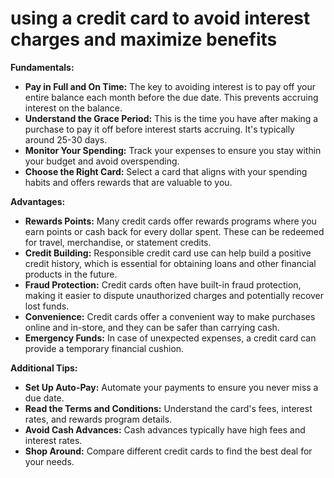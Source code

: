 # using a credit card to avoid interest charges and maximize benefits

**Fundamentals:**

* **Pay in Full and On Time:** The key to avoiding interest is to pay off your entire balance each month before the due date. This prevents accruing interest on the balance.
* **Understand the Grace Period:** This is the time you have after making a purchase to pay it off before interest starts accruing. It's typically around 25-30 days.
* **Monitor Your Spending:** Track your expenses to ensure you stay within your budget and avoid overspending.
* **Choose the Right Card:** Select a card that aligns with your spending habits and offers rewards that are valuable to you.

**Advantages:**

* **Rewards Points:** Many credit cards offer rewards programs where you earn points or cash back for every dollar spent. These can be redeemed for travel, merchandise, or statement credits.
* **Credit Building:** Responsible credit card use can help build a positive credit history, which is essential for obtaining loans and other financial products in the future.
* **Fraud Protection:** Credit cards often have built-in fraud protection, making it easier to dispute unauthorized charges and potentially recover lost funds.
* **Convenience:** Credit cards offer a convenient way to make purchases online and in-store, and they can be safer than carrying cash.
* **Emergency Funds:** In case of unexpected expenses, a credit card can provide a temporary financial cushion.

**Additional Tips:**

* **Set Up Auto-Pay:** Automate your payments to ensure you never miss a due date.
* **Read the Terms and Conditions:** Understand the card's fees, interest rates, and rewards program details.
* **Avoid Cash Advances:** Cash advances typically have high fees and interest rates.
* **Shop Around:** Compare different credit cards to find the best deal for your needs.
